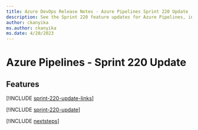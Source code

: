```yaml
---
title: Azure DevOps Release Notes - Azure Pipelines Sprint 220 Update
description: See the Sprint 220 feature updates for Azure Pipelines, including next steps.
author: ckanyika
ms.author: ckanyika
ms.date: 4/20/2023
---
```


# Azure Pipelines - Sprint 220 Update

## Features

[!INCLUDE [sprint-220-update-links](../includes/pipelines/sprint-220-update-links.md)]

[!INCLUDE [sprint-220-update](../includes/pipelines/sprint-220-update.md)]

[!INCLUDE [nextsteps](../includes/nextsteps.md)]